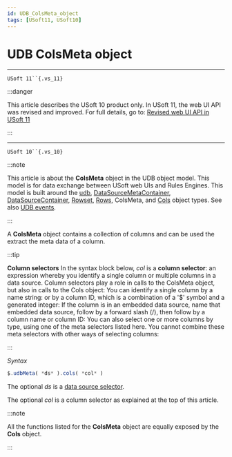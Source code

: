 ```yaml
---
id: UDB_ColsMeta_object
tags: [USoft11, USoft10]
---
```

# UDB ColsMeta object



----

`USoft 11``{.vs_11}`


:::danger

This article describes the USoft 10 product only.
In USoft 11, the web UI API was revised and improved. For full details, go to:
[Revised web UI API in USoft 11](/docs/Web_and_app_UIs/UDB_udb/Revised_web_UI_API_in_USoft_11.md)

:::

----

`USoft 10``{.vs_10}`


:::note

This article is about the **ColsMeta** object in the UDB object model. This model is for data exchange between USoft web UIs and Rules Engines.
This model is built around the [udb](/docs/Web_and_app_UIs/UDB_udb), [DataSourceMetaContainer](/docs/Web_and_app_UIs/UDB_DataSourceMetaContainer), [DataSourceContainer](/docs/Web_and_app_UIs/UDB_DataSourceContainer), [Rowset](/docs/Web_and_app_UIs/UDB_Rowset), [Rows](/docs/Web_and_app_UIs/UDB_Rows), ColsMeta, and [Cols](/docs/Web_and_app_UIs/UDB_Cols) object types. See also [UDB events](/docs/Web_and_app_UIs/UDB_Events).

:::

A **ColsMeta** object contains a collection of columns and can be used the extract the meta data of a column.


:::tip

**Column selectors**
In the syntax block below, *col* is a **column selector**: an expression whereby you identify a single column or multiple columns in a data source. Column selectors play a role in calls to the ColsMeta object, but also in calls to the Cols object:
You can identify a single column by a name string:
or by a column ID, which is a combination of a '$' symbol and a generated integer:
If the column is in an embedded data source, name that embedded data source, follow by a forward slash (/), then follow by a column name or column ID:
You can also select one or more columns by type, using one of the meta selectors listed here. You cannot combine these meta selectors with other ways of selecting columns:

:::

*Syntax*

```js
$.udbMeta( *ds* ).cols( *col* )
```

The optional *ds* is a [data source selector](/docs/Web_and_app_UIs/UDB_DataSourceMetaContainer/UDB_DataSourceMetaContainer_object.md).

The optional *col* is a column selector as explained at the top of this article.


:::note

All the functions listed for the **ColsMeta** object are equally exposed by the **Cols** object.

:::
